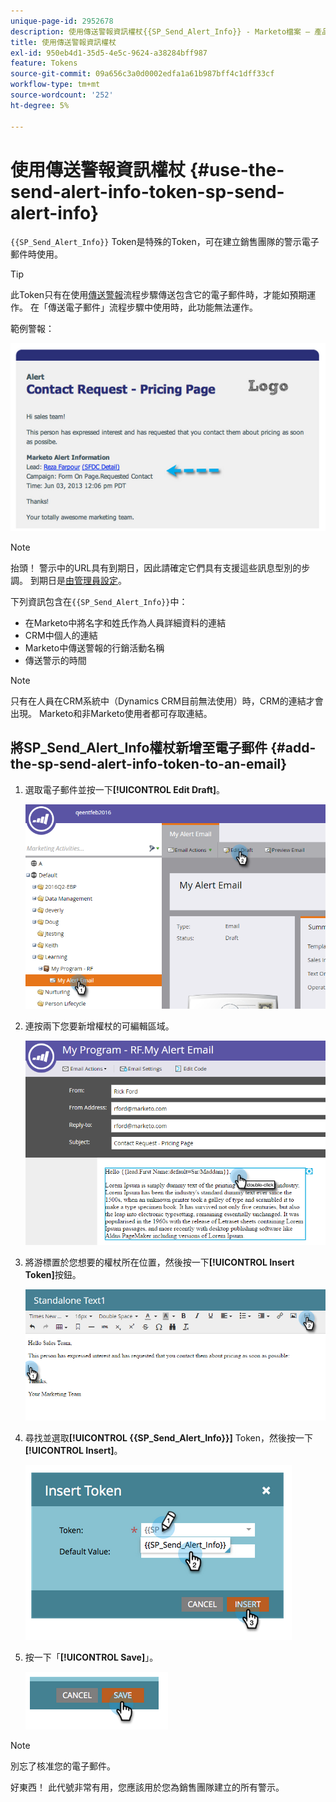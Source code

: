 ```yaml
---
unique-page-id: 2952678
description: 使用傳送警報資訊權杖{{SP_Send_Alert_Info}} - Marketo檔案 — 產品檔案
title: 使用傳送警報資訊權杖
exl-id: 950eb4d1-35d5-4e5c-9624-a38284bff987
feature: Tokens
source-git-commit: 09a656c3a0d0002edfa1a61b987bff4c1dff33cf
workflow-type: tm+mt
source-wordcount: '252'
ht-degree: 5%

---
```


# 使用傳送警報資訊權杖 {#use-the-send-alert-info-token-sp-send-alert-info}

`{{SP_Send_Alert_Info}}` Token是特殊的Token，可在建立銷售團隊的警示電子郵件時使用。

>[!TIP]
>
>此Token只有在使用[傳送警報](/help/marketo/product-docs/core-marketo-concepts/smart-campaigns/flow-actions/send-alert.md)流程步驟傳送包含它的電子郵件時，才能如預期運作。 在「傳送電子郵件」流程步驟中使用時，此功能無法運作。

範例警報：

![](assets/image2014-9-25-15-3a17-3a58.png)

>[!NOTE]
>
>抬頭！ 警示中的URL具有到期日，因此請確定它們具有支援這些訊息型別的步調。 到期日是[由管理員設定](/help/marketo/product-docs/administration/settings/edit-link-expiration-in-reports-and-alerts.md)。

下列資訊包含在`{{SP_Send_Alert_Info}}`中：

* 在Marketo中將名字和姓氏作為人員詳細資料的連結
* CRM中個人的連結
* Marketo中傳送警報的行銷活動名稱
* 傳送警示的時間

>[!NOTE]
>
>只有在人員在CRM系統中（Dynamics CRM目前無法使用）時，CRM的連結才會出現。 Marketo和非Marketo使用者都可存取連結。

## 將SP_Send_Alert_Info權杖新增至電子郵件 {#add-the-sp-send-alert-info-token-to-an-email}

1. 選取電子郵件並按一下&#x200B;**[!UICONTROL Edit Draft]**。

   ![](assets/one-3.png)

1. 連按兩下您要新增權杖的可編輯區域。

   ![](assets/two-3.png)

1. 將游標置於您想要的權杖所在位置，然後按一下&#x200B;**[!UICONTROL Insert Token]**&#x200B;按鈕。

   ![](assets/three-3.png)

1. 尋找並選取&#x200B;**[!UICONTROL {{SP_Send_Alert_Info}}]** Token，然後按一下&#x200B;**[!UICONTROL Insert]**。

   ![](assets/image2014-9-25-15-3a19-3a11.png)

1. 按一下「**[!UICONTROL Save]**」。

   ![](assets/image2014-9-25-15-3a19-3a24.png)

>[!NOTE]
>
>別忘了核准您的電子郵件。

好東西！ 此代號非常有用，您應該用於您為銷售團隊建立的所有警示。
